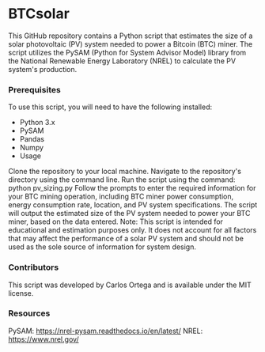 # BTCsolar

This GitHub repository contains a Python script that estimates the size of a solar photovoltaic (PV) system needed to power a Bitcoin (BTC) miner. The script utilizes the PySAM (Python for System Advisor Model) library from the National Renewable Energy Laboratory (NREL) to calculate the PV system's production.

### Prerequisites

To use this script, you will need to have the following installed:

* Python 3.x
* PySAM
* Pandas
* Numpy
* Usage

Clone the repository to your local machine.
Navigate to the repository's directory using the command line.
Run the script using the command: python pv_sizing.py
Follow the prompts to enter the required information for your BTC mining operation, including BTC miner power consumption, energy consumption rate, location, and PV system specifications.
The script will output the estimated size of the PV system needed to power your BTC miner, based on the data entered.
Note: This script is intended for educational and estimation purposes only. It does not account for all factors that may affect the performance of a solar PV system and should not be used as the sole source of information for system design.

### Contributors

This script was developed by Carlos Ortega and is available under the MIT license.

### Resources

PySAM: https://nrel-pysam.readthedocs.io/en/latest/
NREL: https://www.nrel.gov/
